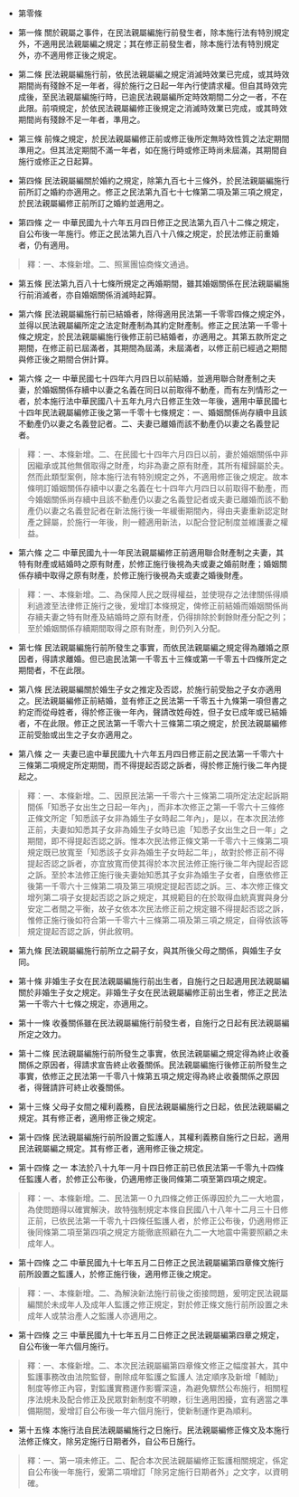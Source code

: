 * 第零條 

* 第一條 關於親屬之事件，在民法親屬編施行前發生者，除本施行法有特別規定外，不適用民法親屬編之規定；其在修正前發生者，除本施行法有特別規定外，亦不適用修正後之規定。

* 第二條 民法親屬編施行前，依民法親屬編之規定消滅時效業已完成，或其時效期間尚有殘餘不足一年者，得於施行之日起一年內行使請求權。但自其時效完成後，至民法親屬編施行時，已逾民法親屬編所定時效期間二分之一者，不在此限。前項規定，於依民法親屬編修正後規定之消滅時效業已完成，或其時效期間尚有殘餘不足一年者，準用之。

* 第三條 前條之規定，於民法親屬編修正前或修正後所定無時效性質之法定期間準用之。但其法定期間不滿一年者，如在施行時或修正時尚未屆滿，其期間自施行或修正之日起算。

* 第四條 民法親屬編關於婚約之規定，除第九百七十三條外，於民法親屬編施行前所訂之婚約亦適用之。修正之民法第九百七十七條第二項及第三項之規定，於民法親屬編修正前所訂之婚約並適用之。

* 第四條 之一 中華民國九十六年五月四日修正之民法第九百八十二條之規定，自公布後一年施行。修正之民法第九百八十八條之規定，於民法修正前重婚者，仍有適用。

> 釋：一、本條新增。二、照黨團協商條文通過。

* 第五條 民法第九百八十七條所規定之再婚期間，雖其婚姻關係在民法親屬編施行前消滅者，亦自婚姻關係消滅時起算。

* 第六條 民法親屬編施行前已結婚者，除得適用民法第一千零零四條之規定外，並得以民法親屬編所定之法定財產制為其約定財產制。修正之民法第一千零十條之規定，於民法親屬編施行後修正前已結婚者，亦適用之。其第五款所定之期間，在修正前已屆滿者，其期間為屆滿，未屆滿者，以修正前已經過之期間與修正後之期間合併計算。

* 第六條 之一 中華民國七十四年六月四日以前結婚，並適用聯合財產制之夫妻，於婚姻關係存續中以妻之名義在同日以前取得不動產，而有左列情形之一者，於本施行法中華民國八十五年九月六日修正生效一年後，適用中華民國七十四年民法親屬編修正後之第一千零十七條規定：一、婚姻關係尚存續中且該不動產仍以妻之名義登記者。二、夫妻已離婚而該不動產仍以妻之名義登記者。

> 釋：一、本條新增。二、在民國七十四年六月四日以前，妻於婚姻關係中非因繼承或其他無償取得之財產，均非為妻之原有財產，其所有權歸屬於夫。然而此類型案例，除本施行法有特別規定之外，不適用修正後之規定。故本條明訂婚姻關係存續中以妻之名義在七十四年六月四日以前取得不動產，而今婚姻關係尚存續中且該不動產仍以妻之名義登記者或夫妻已離婚而該不動產仍以妻之名義登記者在新法施行後一年緩衝期間內，得由夫妻重新認定財產之歸屬，於施行一年後，則一體適用新法，以配合登記制度並維護妻之權益。

* 第六條 之二 中華民國九十一年民法親屬編修正前適用聯合財產制之夫妻，其特有財產或結婚時之原有財產，於修正施行後視為夫或妻之婚前財產；婚姻關係存續中取得之原有財產，於修正施行後視為夫或妻之婚後財產。

> 釋：一、本條新增。二、為保障人民之既得權益，並使現存之法律關係得順利過渡至法律修正施行之後，爰增訂本條規定，俾修正前結婚而婚姻關係尚存續夫妻之特有財產及結婚時之原有財產，仍得排除於剩餘財產分配之列；至於婚姻關係存續期間取得之原有財產，則仍列入分配。

* 第七條 民法親屬編施行前所發生之事實，而依民法親屬編之規定得為離婚之原因者，得請求離婚。但已逾民法第一千零五十三條或第一千零五十四條所定之期間者，不在此限。

* 第八條 民法親屬編關於婚生子女之推定及否認，於施行前受胎之子女亦適用之。民法親屬編修正前結婚，並有修正之民法第一千零五十九條第一項但書之約定而從母姓者，得於修正後一年內，聲請改姓母姓，但子女已成年或已結婚者，不在此限。修正之民法第一千零六十三條第二項之規定，於民法親屬編修正前受胎或出生之子女亦適用之。

* 第八條 之一 夫妻已逾中華民國九十六年五月四日修正前之民法第一千零六十三條第二項規定所定期間，而不得提起否認之訴者，得於修正施行後二年內提起之。

> 釋：一、本條新增。二、因原民法第一千零六十三條第二項所定法定起訴期間係「知悉子女出生之日起一年內」，而非本次修正之第一千零六十三條修正條文所定「知悉該子女非為婚生子女時起二年內」，是以，在本次民法修正前，夫妻如知悉其子女非為婚生子女時已逾「知悉子女出生之日一年」之期間，即不得提起否認之訴。惟本次民法修正條文第一千零六十三條第二項規定既已放寬至「知悉該子女非為婚生子女時起二年」，故對於修正前不得提起否認之訴者，亦宜放寬而使其得於本次民法修正施行後二年內提起否認之訴。至於本法修正施行後夫妻始知悉其子女非為婚生子女者，自應依修正後第一千零六十三條第二項及第三項規定提起否認之訴。三、本次修正條文增列第二項子女提起否認之訴之規定，其規範目的在於取得血統真實與身分安定二者間之平衡，故子女依本次民法修正前之規定雖不得提起否認之訴，惟修正施行後如符合第一千零六十三條第二項及第三項之規定，自得依該等規定提起否認之訴，併此敘明。

* 第九條 民法親屬編施行前所立之嗣子女，與其所後父母之關係，與婚生子女同。

* 第十條 非婚生子女在民法親屬編施行前出生者，自施行之日起適用民法親屬編關於非婚生子女之規定。非婚生子女在民法親屬編修正前出生者，修正之民法第一千零六十七條之規定，亦適用之。

* 第十一條 收養關係雖在民法親屬編施行前發生者，自施行之日起有民法親屬編所定之效力。

* 第十二條 民法親屬編施行前所發生之事實，依民法親屬編之規定得為終止收養關係之原因者，得請求宣告終止收養關係。民法親屬編施行後修正前所發生之事實，依修正之民法第一千零八十條第五項之規定得為終止收養關係之原因者，得聲請許可終止收養關係。

* 第十三條 父母子女間之權利義務，自民法親屬編施行之日起，依民法親屬編之規定。其有修正者，適用修正後之規定。

* 第十四條 民法親屬編施行前所設置之監護人，其權利義務自施行之日起，適用民法親屬編之規定。其有修正者，適用修正後之規定。

* 第十四條 之一 本法於八十九年一月十四日修正前已依民法第一千零九十四條任監護人者，於修正公布後，仍適用修正後同條第二項至第四項之規定。

> 釋：一、本條新增。二、民法第一０九四條之修正係導因於九二一大地震，為使問題得以確實解決，故特強制規定本條自民國八十八年十二月三十日修正前，已依民法第一千零九十四條任監護人者，於修正公布後，仍適用修正後同條第二項至第四項之規定方能徹底照顧在九二一大地震中需要照顧之未成年人。

* 第十四條 之二 中華民國九十七年五月二日修正之民法親屬編第四章條文施行前所設置之監護人，於修正施行後，適用修正後之規定。

> 釋：一、本條新增。二、為解決新法施行前後之銜接問題，爰明定民法親屬編關於未成年人及成年人監護之修正規定，對於修正條文施行前所設置之未成年人或禁治產人之監護人亦適用之。

* 第十四條 之三 中華民國九十七年五月二日修正之民法親屬編第四章之規定，自公布後一年六個月施行。

> 釋：一、本條新增。二、本次民法親屬編第四章條文修正之幅度甚大，其中監護事務改由法院監督，刪除成年監護之監護人 法定順序及新增「輔助」制度等修正內容，對監護實務運作影響深遠，為避免驟然公布施行，相關程序法規未及配合修正及民眾對新制度不明瞭，衍生適用困擾，宜有適當之準備期間，爰增訂自公布後一年六個月施行，使新制運作更為順利。

* 第十五條 本施行法自民法親屬編施行之日施行。民法親屬編修正條文及本施行法修正條文，除另定施行日期者外，自公布日施行。

> 釋：一、第一項未修正。二、配合本次民法親屬編修正監護相關規定，係定自公布後一年施行，爰第二項增訂「除另定施行日期者外」之文字，以資明確。

